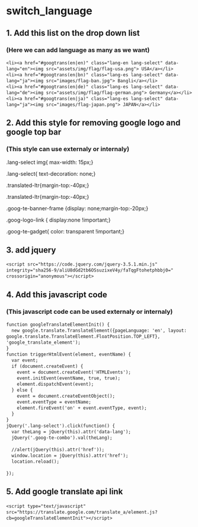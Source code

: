 # switch_language
## 1. Add this list on the drop down list 
### (Here we can add language as many as we want)

    <li><a href="#googtrans(en|en)" class="lang-en lang-select" data-lang="en"><img src="assets/img/flag/flag-usa.png"> USA</a></li>
    <li><a href="#googtrans(en|bn)" class="lang-es lang-select" data-lang="ja"><img src="images/flag-ban.jpg"> Bangli</a></li>
    <li><a href="#googtrans(en|de)" class="lang-es lang-select" data-lang="de"><img src="assets/img/flag/flag-german.png"> Germany</a></li>
    <li><a href="#googtrans(en|ja)" class="lang-es lang-select" data-lang="ja"><img src="images/flag-japan.png"> JAPAN</a></li>
  

## 2. Add this style for removing google logo and google top bar 
### (This style can use externaly or internaly)
  .lang-select img{ max-width: 15px;}
  
  .lang-select{ text-decoration: none;}
  
  .translated-ltr{margin-top:-40px;}
  
  .translated-ltr{margin-top:-40px;}
  
  .goog-te-banner-frame {display: none;margin-top:-20px;}
  
  .goog-logo-link { display:none !important;} 

  .goog-te-gadget{ color: transparent !important;}
  
  
  ## 3. add jquery   
    <script src="https://code.jquery.com/jquery-3.5.1.min.js" integrity="sha256-9/aliU8dGd2tb6OSsuzixeV4y/faTqgFtohetphbbj0=" crossorigin="anonymous"></script>
  
  ## 4. Add this javascript code 
  ### (This javascript code can be used externaly or internaly)
    function googleTranslateElementInit() {
      new google.translate.TranslateElement({pageLanguage: 'en', layout: google.translate.TranslateElement.FloatPosition.TOP_LEFT}, 'google_translate_element');
    }
    function triggerHtmlEvent(element, eventName) {
      var event;
      if (document.createEvent) {
        event = document.createEvent('HTMLEvents');
        event.initEvent(eventName, true, true);
        element.dispatchEvent(event);
      } else {
        event = document.createEventObject();
        event.eventType = eventName;
        element.fireEvent('on' + event.eventType, event);
      }
    }
    jQuery('.lang-select').click(function() {
      var theLang = jQuery(this).attr('data-lang');
      jQuery('.goog-te-combo').val(theLang);

      //alert(jQuery(this).attr('href'));
      window.location = jQuery(this).attr('href');
      location.reload();

    });
    
   ## 5. Add google translate api link
    <script type="text/javascript" src="https://translate.google.com/translate_a/element.js?cb=googleTranslateElementInit"></script>
